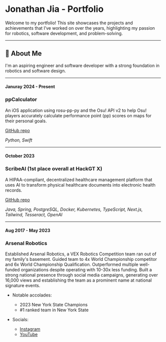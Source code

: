 # Jonathan Jia - Portfolio

Welcome to my portfolio! This site showcases the projects and achievements that I’ve worked on over the years, highlighting my passion for robotics, software development, and problem-solving.

---

## 🚀 About Me
I'm an aspiring engineer and software developer with a strong foundation in robotics and software design. 

---

#### **Januray 2024 - Present**  
### **ppCalculator**  
An iOS application using rosu-pp-py and the Osu! API v2 to help Osu! players accurately calculate performance point (pp) scores on maps for their personal goals.

[GitHub repo](https://github.com/JonathanJia05/ppCalculator)

*Python, Swift*

---

#### **October 2023**  
### **ScribeAI (1st place overall at HackGT X)**  
A HIPAA-compliant, decentralized healthcare management platform that uses AI to transform physical healthcare documents into electronic health records.

[GitHub repo](https://github.com/JonathanJia05/scribeai)

*Java, Spring, PostgreSQL, Docker, Kubernetes, TypeScript, Next.js, Tailwind, Tesseract, OpenAI*

---

#### **Aug 2017 - May 2023**  
### **Arsenal Robotics**  
Established Arsenal Robotics, a VEX Robotics Competition team ran out of my family's basement. Guided team to 4x World Championship competitor and 6x World Championship Qualification. Outperformed multiple well-funded organizations despite operating with 10-30x less funding. Built a strong national presence through social media campaigns, generating over 16,000 views and establishing the team as a prominent name at national signature events.

- Notable accolades:
  - 2023 New York State Champions
  - #1 ranked team in New York State

- Socials:
  - [Instagram](https://www.instagram.com/55645x/)
  - [YouTube](https://www.youtube.com/@ARSENAL_55645X)
